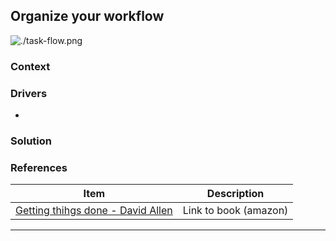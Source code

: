 
## Organize your workflow

![./task-flow.png](./task-flow.png)

### Context



### Drivers

* 

### Solution



### References

| Item        | Description    | 
| ----------- | -------------- |
| [Getting thihgs done - David Allen](https://www.amazon.com/Getting-Things-Done-Stress-Free-Productivity/dp/0143126563) | Link to book (amazon) |

---



